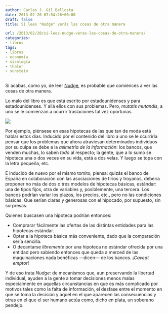 ```yaml
---
author: Carlos J. Gil Bellosta
date: 2013-02-20 07:54:26+00:00
draft: false
title: Si lees "Nudge" verás las cosas de otra manera

url: /2013/02/20/si-lees-nudge-veras-las-cosas-de-otra-manera/
categories:
- libros
tags:
- libros
- economía
- sicología
- thaler
- sunstein
---
```


Si acabas, como yo, de leer [Nudge](http://en.wikipedia.org/wiki/Nudge_(book)), es probable que comiences a ver las cosas de otra manera.

Lo malo del libro es que está escrito por estadounidenses y para estadounidenses. Y allá ellos con sus problemas. Pero, _mutatis mutandis_, a uno se le comienzan a ocurrir traslaciones tal vez oportunas.

[![](/wp-uploads/2013/02/200px-Nudge-cover.jpg)
](/wp-uploads/2013/02/200px-Nudge-cover.jpg)

Por ejemplo, piénsese en esas hipotecas de las que tan de moda está hablar estos días. Inducido por el contenido del libro a uno se le ocurriría pensar que los problemas que ahora atraviesan determinados individuos por su culpa se debe a la _asimetría de la información_: los bancos, que venden muchas, lo saben _todo_ al respecto; la gente, que a lo sumo se hipoteca una o dos veces en su vida, está a dos velas. Y luego se topa con la letra pequeña, etc.

E inducido de nuevo por el mismo tomito, piensa: quizás el banco de España en colaboración con las asociaciones de tirios y troyanos, debería proponer no más de dos o tres modelos de hipotecas básicas, estándar: una de tipos fijos, otra de variables y, posiblemente, una tercera. Los bancos podrían variar los plazos, los precios, etc., pero no las condiciones básicas. Que serían claras y generosas con el hipocado, por supuesto, sin sorpresas.

Quienes buscasen una hipoteca podrían entonces:

* Comprarar fácilmente las ofertas de las distintas entidades para las hipotecas estándar.
* Optar a la hipoteca básica más conveniente, dado que la comparación sería sencilla.
* O decantarse _libremente_ por una hipoteca no estándar ofrecida por una entidad pero sabiendo entonces que queda a merced de las maquinaciones nada benéficas —dicen— de los bancos. ¡_Caveat emptor_!

Y de eso trata _Nudge_: de mecanismos que, aun preservando la libertad individual, ayuden a la gente a tomar decisiones menos malas especialmente en aquellas circunstancias en que es más complicado por motivos tales como la falta de información, el desfase entre el momento en que se toma la decisión y aquel en el que aparecen las consecuencias y otras en el que el ser humano actúa como, dicho en plata, un soberano pendejo.
